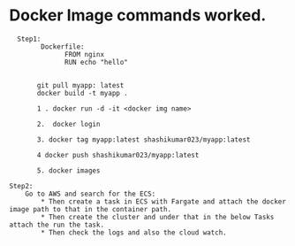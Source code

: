 # Docker Image commands worked.

      Step1:
            Dockerfile:
                  FROM nginx
                  RUN echo "hello"

            
           git pull myapp: latest
           docker build -t myapp .
           
           1 . docker run -d -it <docker img name> 
           
           2.  docker login
           
           3. docker tag myapp:latest shashikumar023/myapp:latest
           
           4 docker push shashikumar023/myapp:latest
           
           5. docker images

    Step2:
        Go to AWS and search for the ECS:
            * Then create a task in ECS with Fargate and attach the docker image path to that in the container path.
            * Then create the cluster and under that in the below Tasks attach the run the task.
            * Then check the logs and also the cloud watch.
            
            
  

